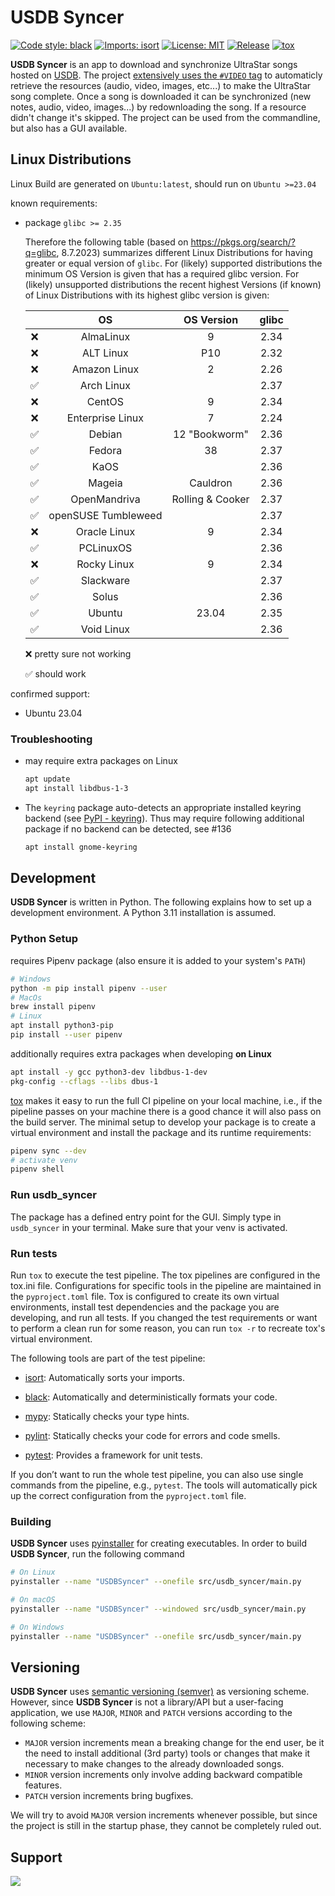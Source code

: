 # USDB Syncer

[![Code style: black](https://img.shields.io/badge/code%20style-black-000000.svg)](https://github.com/psf/black)
[![Imports: isort](https://img.shields.io/badge/%20imports-isort-%231674b1?style=flat)](https://pycqa.github.io/isort/)
[![License: MIT](https://img.shields.io/badge/License-MIT-yellow.svg)](https://opensource.org/licenses/MIT)
[![Release](https://github.com/bohning/usdb_syncer/actions/workflows/release.yaml/badge.svg)](https://github.com/bohning/usdb_syncer/actions/workflows/release.yaml)
[![tox](https://github.com/bohning/usdb_syncer/actions/workflows/tox.yaml/badge.svg)](https://github.com/bohning/usdb_syncer/actions/workflows/tox.yaml)

**USDB Syncer** is an app to download and synchronize UltraStar songs hosted on [USDB](https://usdb.animux.de).
The project [extensively uses the `#VIDEO` tag](https://github.com/bohning/usdb_syncer/wiki/Meta-Tags#format) to automaticly retrieve the resources (audio, video, images, etc...) to make the UltraStar song complete.
Once a song is downloaded it can be synchronized (new notes, audio, video, images...) by redownloading the song. If a resource didn't change it's skipped.
The project can be used from the commandline, but also has a GUI available.

## Linux Distributions

Linux Build are generated on `Ubuntu:latest`, should run on `Ubuntu >=23.04`

known requirements:

- package `glibc >= 2.35`

  Therefore the following table (based on <https://pkgs.org/search/?q=glibc>, 8.7.2023) summarizes different Linux Distributions for having greater or equal version of `glibc`. For (likely) supported distributions the minimum OS Version is given that has a required glibc version. For (likely) unsupported distributions the recent highest Versions (if known) of Linux Distributions with its highest glibc version is given:

  |                    | OS                  | OS Version       | glibc     |
  |:------------------:|:-------------------:|:----------------:|:---------:|
  | :x:                | AlmaLinux           | 9                | 2.34 |
  | :x:                | ALT Linux           | P10              | 2.32 |
  | :x:                | Amazon Linux        | 2                | 2.26 |
  | :white_check_mark: | Arch Linux          |                  | 2.37 |
  | :x:                | CentOS              | 9                | 2.34 |
  | :x:                | Enterprise Linux    | 7                | 2.24 |
  | :white_check_mark: | Debian              | 12 "Bookworm"    | 2.36 |
  | :white_check_mark: | Fedora              | 38               | 2.37 |
  | :white_check_mark: | KaOS                |                  | 2.36 |
  | :white_check_mark: | Mageia              | Cauldron         | 2.36 |
  | :white_check_mark: | OpenMandriva        | Rolling & Cooker | 2.37 |
  | :white_check_mark: | openSUSE Tumbleweed |                  | 2.37 |
  | :x:                | Oracle Linux        | 9                | 2.34 |
  | :white_check_mark: | PCLinuxOS           |                  | 2.36 |
  | :x:                | Rocky Linux         | 9                | 2.34 |
  | :white_check_mark: | Slackware           |                  | 2.37 |
  | :white_check_mark: | Solus               |                  | 2.36 |
  | :white_check_mark: | Ubuntu              | 23.04            | 2.35 |
  | :white_check_mark: | Void Linux          |                  | 2.36 |

  :x: pretty sure not working

  :white_check_mark: should work

confirmed support:

- Ubuntu 23.04

### Troubleshooting

- may require extra packages on Linux

  ``` bash
  apt update
  apt install libdbus-1-3
  ```

- The `keyring` package auto-detects an appropriate installed keyring backend (see [PyPI - keyring](https://pypi.org/project/keyring/)). Thus may require following additional package if no backend can be detected, see #136

  ``` bash
  apt install gnome-keyring
  ```

## Development

**USDB Syncer** is written in Python.
The following explains how to set up a development environment.
A Python 3.11 installation is assumed.

### Python Setup

requires Pipenv package (also ensure it is added to your system's `PATH`)

``` bash
# Windows
python -m pip install pipenv --user
# MacOs
brew install pipenv
# Linux
apt install python3-pip
pip install --user pipenv
```

additionally requires extra packages when developing **on Linux**

``` bash
apt install -y gcc python3-dev libdbus-1-dev
pkg-config --cflags --libs dbus-1
```

[tox](https://github.com/tox-dev/tox) makes it easy to run the full CI pipeline on your local machine, i.e., if the pipeline passes on your machine there is a good chance it will also pass on the build server.
The minimal setup to develop your package is to create a virtual environment and install the package and its runtime requirements:

```bash
pipenv sync --dev
# activate venv
pipenv shell
```

### Run usdb_syncer

The package has a defined entry point for the GUI. Simply type in `usdb_syncer` in your terminal. Make sure that your venv is activated.

### Run tests

Run `tox` to execute the test pipeline. The tox pipelines are configured in the tox.ini file. Configurations for specific tools in the pipeline are maintained in the `pyproject.toml` file. Tox is configured to create its own virtual environments, install test dependencies and the package you are developing, and run all tests. If you changed the test requirements or want to perform a clean run for some reason, you can run `tox -r` to recreate tox's virtual environment.

The following tools are part of the test pipeline:

- [isort](https://github.com/PyCQA/isort): Automatically sorts your imports.

- [black](https://github.com/psf/black): Automatically and deterministically formats your code.

- [mypy](https://github.com/python/mypy): Statically checks your type hints.

- [pylint](https://github.com/PyCQA/pylint): Statically checks your code for errors and code smells.

- [pytest](https://github.com/pytest-dev/pytest): Provides a framework for unit tests.

If you don’t want to run the whole test pipeline, you can also use single commands from the pipeline, e.g., `pytest`. The tools will automatically pick up the correct configuration from the `pyproject.toml` file.

### Building

**USDB Syncer** uses [pyinstaller](https://github.com/pyinstaller/pyinstaller) for creating
executables. In order to build **USDB Syncer**, run the following command

```bash
# On Linux
pyinstaller --name "USDBSyncer" --onefile src/usdb_syncer/main.py

# On macOS
pyinstaller --name "USDBSyncer" --windowed src/usdb_syncer/main.py

# On Windows
pyinstaller --name "USDBSyncer" --onefile src/usdb_syncer/main.py
```

## Versioning

**USDB Syncer** uses [semantic versioning (semver)](https://semver.org/) as versioning scheme.
However, since **USDB Syncer** is not a library/API but a user-facing application, we use `MAJOR`, `MINOR` and `PATCH`
versions according to the following scheme:

- `MAJOR` version increments mean a breaking change for the end user, be it the need to install additional
  (3rd party) tools or changes that make it necessary to make changes to the already downloaded songs.
- `MINOR` version increments only involve adding backward compatible features.
- `PATCH` version increments bring bugfixes.

We will try to avoid `MAJOR` version increments whenever possible, but since the project is still in the
startup phase, they cannot be completely ruled out.

## Support

<a href="https://www.buymeacoffee.com/usdbsyncer"><img src="https://img.buymeacoffee.com/button-api/?text=Buy us some vegan pizza!&emoji=🍕&slug=usdbsyncer&button_colour=40DCA5&font_colour=ffffff&font_family=Cookie&outline_colour=000000&coffee_colour=FFDD00" /></a>
